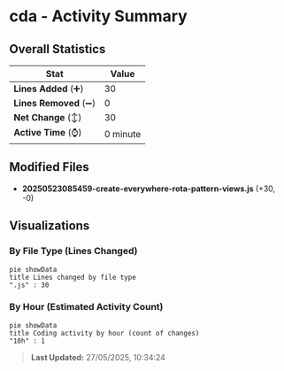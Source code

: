 # cda - Activity Summary 

## Overall Statistics

| Stat                   | Value                                                             |
| ---------------------- | ----------------------------------------------------------------- |
| **Lines Added** (➕)   | 30                                          |
| **Lines Removed** (➖) | 0                                        |
| **Net Change** (↕)    | 30                |
| **Active Time** (⌚)   | 0 minute |


## Modified Files
- **20250523085459-create-everywhere-rota-pattern-views.js** (+30, -0)

## Visualizations

### By File Type (Lines Changed)

```mermaid
pie showData
title Lines changed by file type
".js" : 30
```

### By Hour (Estimated Activity Count)

```mermaid
pie showData
title Coding activity by hour (count of changes)
"10h" : 1
```


> **Last Updated:** 27/05/2025, 10:34:24